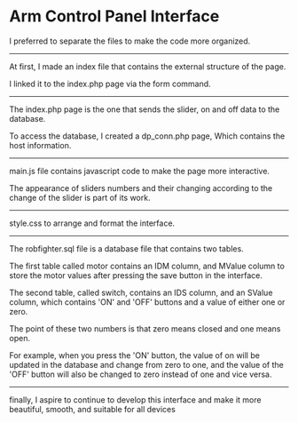 # Arm Control Panel Interface

I preferred to separate the files to make the code more organized.

---------------------------------------------------------------------------------------------------------

At first, I made an index file that contains the external structure of the page.

I linked it to the index.php page via the form command.

---------------------------------------------------------------------------------------------------------

The index.php page is the one that sends the slider, on and off data to the database.

To access the database, I created a dp_conn.php page, Which contains the host information.

---------------------------------------------------------------------------------------------------------

main.js file contains javascript code to make the page more interactive.

The appearance of sliders numbers and their changing according to the change of the slider is part of its work.

---------------------------------------------------------------------------------------------------------

style.css to arrange and format the interface.

---------------------------------------------------------------------------------------------------------

The robfighter.sql file is a database file that contains two tables.

The first table called motor contains an IDM column, and MValue column to store the motor values after pressing the save button in the interface.

The second table, called switch, contains an IDS column, and an SValue column, which contains 'ON' and 'OFF' buttons and a value of either one or zero.

The point of these two numbers is that zero means closed and one means open.

For example, when you press the 'ON' button, the value of on will be updated in the database and change from zero to one, and the value of the 'OFF' button will also be changed to zero instead of one and vice versa.

---------------------------------------------------------------------------------------------------------

finally,
I aspire to continue to develop this interface and make it more beautiful, smooth, and suitable for all devices
